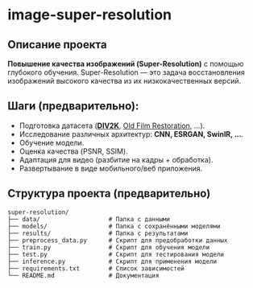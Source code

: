 # image-super-resolution

## Описание проекта
**Повышение качества изображений (Super-Resolution)** с помощью глубокого обучения. Super-Resolution — это задача восстановления изображений высокого качества из их низкокачественных версий.

## Шаги (предварительно):
- Подготовка датасета ([**DIV2K**](https://paperswithcode.com/dataset/div2k), [Old Film Restoration](https://www.kaggle.com/datasets/spiyer/old-film-restoration-dataset/data), ...).
- Исследование различных архитектур: **CNN, ESRGAN, SwinIR, ...**.
- Обучение модели.
- Оценка качества (PSNR, SSIM).
- Адаптация для видео (разбитие на кадры + обработка).
- Развертывание в виде мобильного/веб приложения.

## Структура проекта (предварительно)
```
super-resolution/
├── data/                   # Папка с данными
├── models/                 # Папка с сохранёнными моделями
├── results/                # Папка с результатами
├── preprocess_data.py      # Скрипт для предобработки данных
├── train.py                # Скрипт для обучения модели
├── test.py                 # Скрипт для тестирования модели
├── inference.py            # Скрипт для применения модели
├── requirements.txt        # Список зависимостей
└── README.md               # Документация
```

